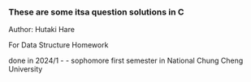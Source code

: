 ### These are some itsa question solutions in C

Author: Hutaki Hare

For Data Structure Homework

done in 2024/1 - - sophomore first semester in National Chung Cheng University

